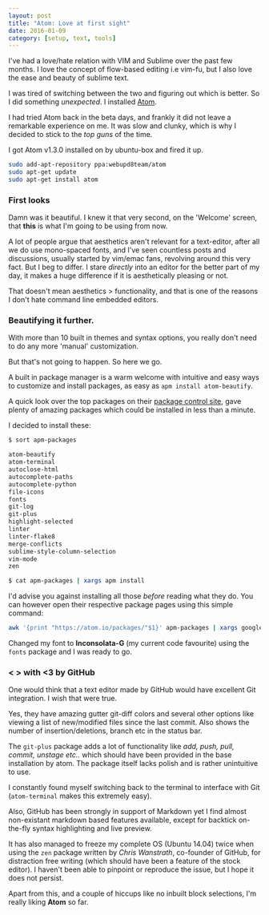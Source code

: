 ```yaml
---
layout: post
title: "Atom: Love at first sight"
date: 2016-01-09
category: [setup, text, tools]
---
```


I've had a love/hate relation with VIM and Sublime over the past few months. I love the concept of flow-based editing i.e vim-fu, but I also love the ease and beauty of sublime text.

I was tired of switching between the two and figuring out which is better. So I did something *unexpected*. I installed [Atom](https://atom.io).

<!--more-->

I had tried Atom back in the beta days, and frankly it did not leave a remarkable experience on me. It was slow and clunky, which is why I decided to stick to the *top guns* of the time.

I got Atom v1.3.0 installed on by ubuntu-box and fired it up.

~~~sh
sudo add-apt-repository ppa:webupd8team/atom
sudo apt-get update
sudo apt-get install atom
~~~

### First looks

Damn was it beautiful. I knew it that very second, on the 'Welcome' screen, that **this** is what I'm going to be using from now.

A lot of people argue that aesthetics aren't relevant for a text-editor, after all we do use mono-spaced fonts, and I've seen countless posts and discussions, usually started by vim/emac fans, revolving around this very fact. But I beg to differ. I stare *directly* into an editor for the better part of my day, it makes a huge difference if it is aesthetically pleasing or not.

That doesn't mean aesthetics > functionality, and that is one of the reasons I don't hate command line embedded editors.

### Beautifying it further.

With more than 10 built in themes and syntax options, you really don't need to do any more 'manual' customization.

But that's not going to happen. So here we go.

A built in package manager is a warm welcome with intuitive and easy ways to customize and install packages, as easy as `apm install atom-beautify`.

A quick look over the top packages on their [package control site](https://atom.io/packages/list), gave plenty of amazing packages which could be installed in less than a minute.

I decided to install these:

~~~sh
$ sort apm-packages

atom-beautify
atom-terminal
autoclose-html
autocomplete-paths
autocomplete-python
file-icons
fonts
git-log
git-plus
highlight-selected
linter
linter-flake8
merge-conflicts
sublime-style-column-selection
vim-mode
zen

$ cat apm-packages | xargs apm install
~~~

I'd advise you against installing all those *before* reading what they do. You can however open their respective package pages using this simple command:

~~~sh
awk '{print "https://atom.io/packages/"$1}' apm-packages | xargs google-chrome
~~~

Changed my font to **Inconsolata-G** (my current code favourite) using the `fonts` package and I was ready to go.

### < > with <3 by GitHub

One would think that a text editor made by GitHub would have excellent Git integration. I wish that were true.

Yes, they have amazing gutter git-diff colors and several other options like viewing a list of new/modified files since the last commit. Also shows the number of insertion/deletions, branch etc in the status bar.

The `git-plus` package adds a lot of functionality like *add, push, pull, commit, unstage etc..* which should have been provided in the base installation by atom. The package itself lacks polish and is rather unintuitive to use.

I constantly found myself switching back to the terminal to interface with Git (`atom-terminal` makes this extremely easy).

Also, GitHub has been strongly in support of Markdown yet I find almost non-existant markdown based features available, except for backtick on-the-fly syntax highlighting and live preview.

It has also managed to freeze my complete OS (Ubuntu 14.04) twice when using the `zen` package written by *Chris Wanstrath*, co-founder of GitHub, for distraction free writing (which should have been a feature of the stock editor). I haven't been able to pinpoint or reproduce the issue, but I hope it does not persist.

Apart from this, and a couple of hiccups like no inbuilt block selections, I'm really liking **Atom** so far.
